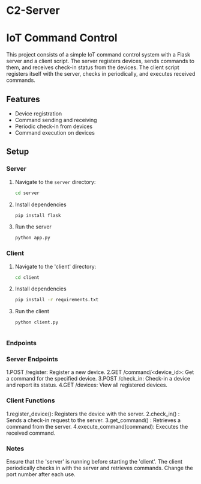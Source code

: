 # C2-Server
# IoT Command Control

This project consists of a simple IoT command control system with a Flask server and a client script. The server registers devices, sends commands to them, and receives check-in status from the devices. The client script registers itself with the server, checks in periodically, and executes received commands.

## Features
- Device registration
- Command sending and receiving
- Periodic check-in from devices
- Command execution on devices

## Setup

### Server

1. Navigate to the `server` directory:
   ```sh
   cd server

2. Install dependencies
   ```sh
   pip install flask
3. Run the server
   ```sh
   python app.py


### Client

  1. Navigate to the 'client' directory:
     ```sh
     cd client
  2. Install dependencies
     ```sh
     pip install -r requirements.txt
  3. Run the client
     ```sh
     python client.py



### Endpoints
### Server Endpoints


1.POST /register: Register a new device.
2.GET /command/<device_id>: Get a command for the specified device.
3.POST /check_in: Check-in a device and report its status.
4.GET /devices: View all registered devices.


### Client Functions
1.register_device(): Registers the device with the server.
2.check_in()       : Sends a check-in request to the server.
3.get_command()    : Retrieves a command from the server.
4.execute_command(command): Executes the received command.

### Notes
Ensure that the 'server' is running before starting the 'client'.
The client periodically checks in with the server and retrieves commands.
Change the port number after each use.
